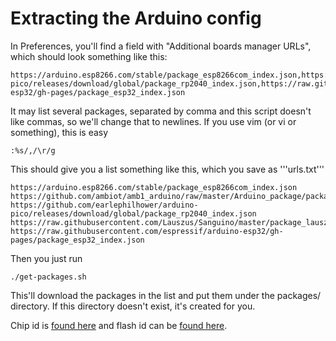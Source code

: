 <!---
vim:ts=4:sw=4:sts=4:et:ai
--->
# Extracting the Arduino config

In Preferences, you'll find a field with "Additional boards manager URLs",
which should look something like this:

    https://arduino.esp8266.com/stable/package_esp8266com_index.json,https://github.com/ambiot/amb1_arduino/raw/master/Arduino_package/package_realtek.com_ameba1_index.json,https://github.com/earlephilhower/arduino-pico/releases/download/global/package_rp2040_index.json,https://raw.githubusercontent.com/Lauszus/Sanguino/master/package_lauszus_sanguino_index.json,https://raw.githubusercontent.com/espressif/arduino-esp32/gh-pages/package_esp32_index.json

It may list several packages, separated by comma and this script doesn't like
commas, so we'll change that to newlines. If you use vim (or vi or something),
this is easy

    :%s/,/\r/g

This should give you a list something like this, which you save as '''urls.txt'''

    https://arduino.esp8266.com/stable/package_esp8266com_index.json
	https://github.com/ambiot/amb1_arduino/raw/master/Arduino_package/package_realtek.com_ameba1_index.json
	https://github.com/earlephilhower/arduino-pico/releases/download/global/package_rp2040_index.json
	https://raw.githubusercontent.com/Lauszus/Sanguino/master/package_lauszus_sanguino_index.json
	https://raw.githubusercontent.com/espressif/arduino-esp32/gh-pages/package_esp32_index.json

Then you just run

    ./get-packages.sh

This'll download the packages in the list and put them under the packages/
directory. If this directory doesn't exist, it's created for you.

Chip id is [found here](chip_id.txt) and flash id can be [found here](flash_id.txt).

[//]: # (# https://github.com/rkarlsba/ymse/blob/master/ardugreier/espen/konfig/packages/package_esp32_custom_index.json)
[//]: # (https://github.com/rkarlsba/ymse/blob/master/ardugreier/espen/konfig/packages/package_esp32_custom_index.json)
